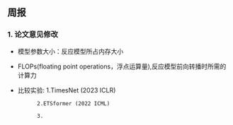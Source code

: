 ## 周报

###  1. 论文意见修改

* 模型参数大小：反应模型所占内存大小

* FLOPs(floating point operations，浮点运算量),反应模型前向转播时所需的计算力

* 比较实验: 1.TimesNet (2023 ICLR)
  
            2.ETSformer (2022 ICML)
  
            3.

